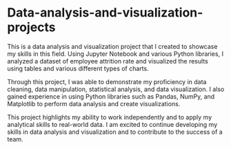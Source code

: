 # Data-analysis-and-visualization-projects
This is a data analysis and visualization project that I created to showcase my skills in this field. Using Jupyter Notebook and various Python libraries, I analyzed a dataset of employee attrition rate and visualized the results using tables and various different types of charts.

Through this project, I was able to demonstrate my proficiency in data cleaning, data manipulation, statistical analysis, and data visualization. I also gained experience in using Python libraries such as Pandas, NumPy, and Matplotlib to perform data analysis and create visualizations.

This project highlights my ability to work independently and to apply my analytical skills to real-world data. I am excited to continue developing my skills in data analysis and visualization and to contribute to the success of a team.
